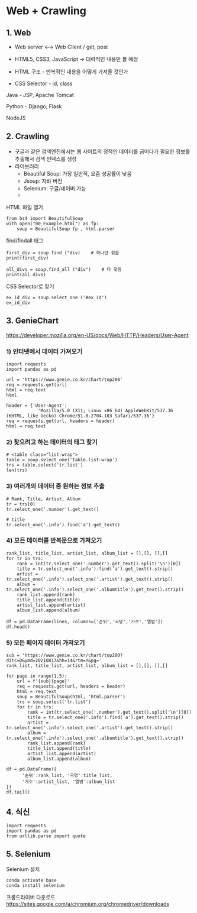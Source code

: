 # Web + Crawling





## 1. Web



- Web server <--> Web Client / get, post

- HTML5, CSS3, JavaScript -> 대략적인 내용만 볼 예정

- HTML 구조 - 반복적인 내용을 어떻게 가져올 것인가

- CSS Selector - id, class

  

Java - JSP, Apache Tomcat

Python - Django, Flask

NodeJS









## 2. Crawling



- 구글과 같은 검색엔진에서는 웹 사이트의 정적인 데이터를 긁어다가 필요한
  정보를 추출해서 검색 인덱스를 생성
- 라이브러리
  - Beautiful Soup: 가장 일반적, 요즘 성공률이 낮음
  - Jsoup: 자바 버전
  - Selenium: 구글/네이버 가능
  - 

HTML 파일 열기

```
from bs4 import BeautifulSoup
with open("00_Example.html") as fp:
	soup = BeautifulSoup fp , html.parser
```



find/findall 태그

```
first_div = soup.find ("div) 	# 하나만 찾음
print(first_div)
```

```
all_divs = soup.find_all ("div")	# 다 찾음
print(all_divs)
```



CSS Selector로 찾기

```
ex_id_div = soup.select_one ('#ex_id')
ex_id_div
```









## 3. GenieChart



https://developer.mozilla.org/en-US/docs/Web/HTTP/Headers/User-Agent



### 1) 인터넷에서 데이터 가져오기

```
import requests
import pandas as pd
```

```
url = 'https://www.genie.co.kr/chart/top200'
req = requests.get(url)
html = req.text
html
```

```
header = {'User-Agent': 
            'Mozilla/5.0 (X11; Linux x86_64) AppleWebKit/537.36 (KHTML, like Gecko) Chrome/51.0.2704.103 Safari/537.36'}
req = requests.get(url, headers = header)
html = req.text
```





### 2) 찾으려고 하는 데이터의 태그 찾기

```
# <table class="list-wrap">
table = soup.select_one('table.list-wrap')
trs = table.select('tr.list')
len(trs)
```





### 3) 여러개의 데이터 중 원하는 정보 추출

```
# Rank, Title, Artist, Album
tr = trs[0]
tr.select_one('.number').get_text()
```

```
# title
tr.select_one('.info').find('a').get_text()
```



### 4) 모든 데이터를 반복문으로 가져오기

```
rank_list, title_list, artist_list, album_list = [],[], [],[]
for tr in trs:
    rank = int(tr.select_one('.number').get_text().split('\n')[0])
    title = tr.select_one('.info').find('a').get_text().strip()
    artist = tr.select_one('.info').select_one('.artist').get_text().strip()
    album = tr.select_one('.info').select_one('.albumtitle').get_text().strip()
    rank_list.append(rank)
    title_list.append(title)
    artist_list.append(artist)
    album_list.append(album)
```

```
df = pd.DataFrame(lines, columns=['순위','곡명','가수','앨범'])
df.head()
```





### 5) 모든 페이지 데이터 가져오기

```
sub = 'https://www.genie.co.kr/chart/top200?ditc=D&ymd=20210817&hh=14&rtm=Y&pg='
rank_list, title_list, artist_list, album_list = [],[], [],[]

for page in range(1,5):
    url = f'{sub}{page}'
    req = requests.get(url, headers = header)
    html = req.text
    soup = BeautifulSoup(html, 'html.parser')
    trs = soup.select('tr.list')
    for tr in trs:
        rank = int(tr.select_one('.number').get_text().split('\n')[0])
        title = tr.select_one('.info').find('a').get_text().strip()
        artist = tr.select_one('.info').select_one('.artist').get_text().strip()
        album = tr.select_one('.info').select_one('.albumtitle').get_text().strip()
        rank_list.append(rank)
        title_list.append(title)
        artist_list.append(artist)
        album_list.append(album)
```

```
df = pd.DataFrame({
      '순위':rank_list, '곡명':title_list,
      '가수':artist_list, '앨범':album_list
})
df.tail()
```







## 4. 식신



```
import requests
import pandas as pd
from urllib.parse import quote
```









## 5. Selenium

Selenium 설치

```
conda activate base
conda install selenium
```



크롬드라이버 다운로드 https://sites.google.com/a/chromium.org/chromedriver/downloads





